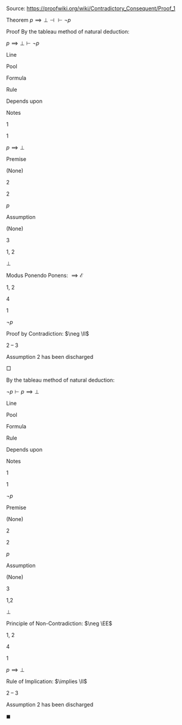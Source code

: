 # 

Source: https://proofwiki.org/wiki/Contradictory_Consequent/Proof_1

Theorem
$p \implies \bot \dashv \vdash \neg p$


Proof
By the tableau method of natural deduction:


$p \implies \bot \vdash \neg p$


Line


Pool

Formula

Rule

Depends upon

Notes


1


1

$p \implies \bot$

Premise

(None)




2


2

$p$

Assumption

(None)




3


1, 2

$\bot$

Modus Ponendo Ponens: $\implies \mathcal E$

1, 2




4


1

$\neg p$

Proof by Contradiction: $\neg \II$

2 – 3

Assumption 2 has been discharged

$\Box$

By the tableau method of natural deduction:


$\neg p \vdash p \implies \bot$


Line


Pool

Formula

Rule

Depends upon

Notes


1


1

$\neg p$

Premise

(None)




2


2

$p$

Assumption

(None)




3


1,2

$\bot$

Principle of Non-Contradiction: $\neg \EE$

1, 2




4


1

$p \implies \bot$

Rule of Implication: $\implies \II$

2 – 3

Assumption 2 has been discharged

$\blacksquare$





